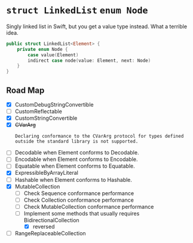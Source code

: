 # `struct LinkedList` `enum Node`

Singly linked list in Swift, but you get a value type instead. What a terrible idea.

```swift
public struct LinkedList<Element> {
    private enum Node {
        case value(Element)
        indirect case node(value: Element, next: Node)
    }
}
```

## Road Map

 - [x] CustomDebugStringConvertible
 - [ ] CustomReflectable
 - [x] CustomStringConvertible
 - [x] ~~CVarArg~~
    ```
    Declaring conformance to the CVarArg protocol for types defined outside the standard library is not supported.
    ```
 - [ ] Decodable when Element conforms to Decodable.
 - [ ] Encodable when Element conforms to Encodable.
 - [ ] Equatable when Element conforms to Equatable.
 - [x] ExpressibleByArrayLiteral
 - [ ] Hashable when Element conforms to Hashable.
 - [x] MutableCollection
    - [ ] Check Sequence conformance performance
    - [ ] Check Collection conformance performance
    - [ ] Check MutableCollection conformance performance
    - [ ] Implement some methods that usually requires BidirectionalCollection
        - [x] reversed
 - [ ] RangeReplaceableCollection
